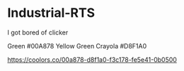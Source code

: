# Industrial-RTS
 I got bored of clicker

Green #00A878
Yellow Green Crayola #D8F1A0

https://coolors.co/00a878-d8f1a0-f3c178-fe5e41-0b0500